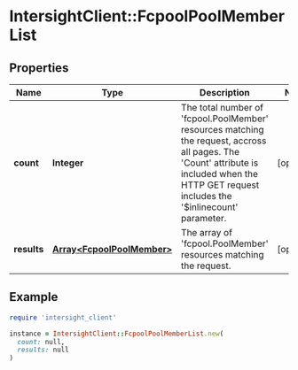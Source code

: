 # IntersightClient::FcpoolPoolMemberList

## Properties

| Name | Type | Description | Notes |
| ---- | ---- | ----------- | ----- |
| **count** | **Integer** | The total number of &#39;fcpool.PoolMember&#39; resources matching the request, accross all pages. The &#39;Count&#39; attribute is included when the HTTP GET request includes the &#39;$inlinecount&#39; parameter. | [optional] |
| **results** | [**Array&lt;FcpoolPoolMember&gt;**](FcpoolPoolMember.md) | The array of &#39;fcpool.PoolMember&#39; resources matching the request. | [optional] |

## Example

```ruby
require 'intersight_client'

instance = IntersightClient::FcpoolPoolMemberList.new(
  count: null,
  results: null
)
```

